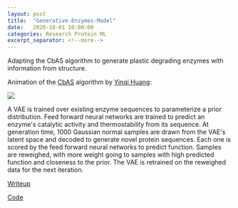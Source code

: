 ```yaml
---
layout: post
title:  "Generative-Enzymes-Model"
date:   2020-10-01 10:00:00
categories: Research Protein ML
excerpt_separator: <!--more-->
---
```


Adapting the CbAS algorithm to generate plastic degrading enzymes with information from structure.

<!--more-->

Animation of the <a href="https://arxiv.org/abs/1901.10060">CbAS</a> algorithm by <a href="https://yinqihuang.myportfolio.com/">Yinqi Huang</a>:

<img src="/assets/images/cbas_smooth.gif">

A VAE is trained over existing enzyme sequences to parameterize a prior distribution. Feed forward neural networks are trained to predict an enzyme's catalytic activity and thermostability from its sequence. At generation time, 1000 Gaussian normal samples are drawn from the VAE's latent space and decoded to generate novel protein sequences. Each one is scored by the feed forward neural networks to predict function. Samples are reweighed, with more weight going to samples with high predicted function and closeness to the prior. The VAE is retrained on the reweighed data for the next iteration.

<a href="https://hackmd.io/yQ5gq3cMSxuWYFBw472h8g?view">Writeup</a>

<a href="https://colab.research.google.com/drive/1YUHtklaLW1LlCSHCYiE0PrTj85vzNLwa?usp=sharing">Code</a>